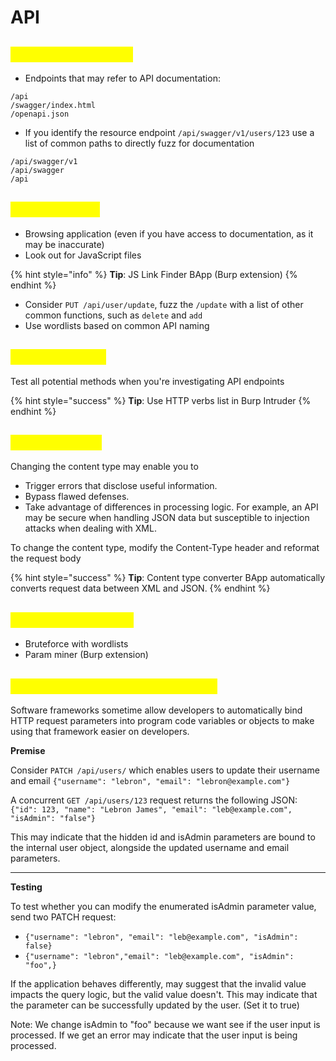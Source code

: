 # API

## <mark style="color:yellow;">API documentation</mark>

* Endpoints that may refer to API documentation:

```
/api
/swagger/index.html
/openapi.json
```

* If you identify the resource endpoint `/api/swagger/v1/users/123` use a list of common paths to directly fuzz for documentation

```
/api/swagger/v1
/api/swagger
/api
```

## <mark style="color:yellow;">API endpoints</mark>

* Browsing application (even if you have access to documentation, as it may be inaccurate)
* Look out for JavaScript files&#x20;

{% hint style="info" %}
**Tip**: JS Link Finder BApp (Burp extension)
{% endhint %}

* Consider `PUT /api/user/update`, fuzz the `/update` with a list of other common functions, such as `delete` and `add`
* Use wordlists based on common API naming

## <mark style="color:yellow;">HTTP methods</mark>

Test all potential methods when you're investigating API endpoints

{% hint style="success" %}
**Tip**: Use HTTP verbs list in Burp Intruder
{% endhint %}

## <mark style="color:yellow;">Content types</mark>

Changing the content type may enable you to

* Trigger errors that disclose useful information.
* Bypass flawed defenses.
* Take advantage of differences in processing logic. For example, an API may be secure when handling JSON data but susceptible to injection attacks when dealing with XML.

To change the content type, modify the Content-Type header and reformat the request body

{% hint style="success" %}
**Tip**: Content type converter BApp automatically converts request data between XML and JSON.
{% endhint %}

## <mark style="color:yellow;">Hidden parameters</mark>

* Bruteforce with wordlists
* Param miner (Burp extension)

## <mark style="color:yellow;">Mass assignment vulnerabilities</mark>

Software frameworks sometime allow developers to automatically bind HTTP request parameters into program code variables or objects to make using that framework easier on developers.

**Premise**

Consider `PATCH /api/users/` which enables users to update their username and email `{"username": "lebron", "email": "lebron@example.com"}`

A concurrent `GET /api/users/123` request returns the following JSON: `{"id": 123, "name": "Lebron James", "email": "leb@example.com", "isAdmin": "false"}`

This may indicate that the hidden id and isAdmin parameters are bound to the internal user object, alongside the updated username and email parameters.

***

**Testing**

To test whether you can modify the enumerated isAdmin parameter value, send two PATCH request:

* `{"username": "lebron", "email": "leb@example.com", "isAdmin": false}`
* `{"username": "lebron","email": "leb@example.com", "isAdmin": "foo",}`

If the application behaves differently, may suggest that the invalid value impacts the query logic, but the valid value doesn't. This may indicate that the parameter can be successfully updated by the user. (Set it to true)

Note: We change isAdmin to "foo" because we want see if the user input is processed. If we get an error may indicate that the user input is being processed.
